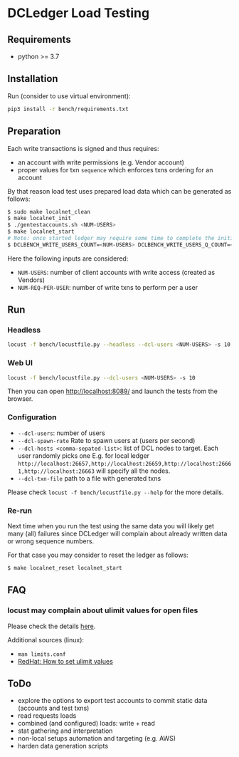 # DCLedger Load Testing

## Requirements

*   python >= 3.7

## Installation

Run (consider to use virtual environment):

```bash
pip3 install -r bench/requirements.txt
```

## Preparation

Each write transactions is signed and thus requires:

*   an account with write permissions (e.g. Vendor account)
*   proper values for txn `sequence` which enforces txns ordering for an account

By that reason load test uses prepared load data which can be generated as follows:

```bash
$ sudo make localnet_clean
$ make localnet_init
$ ./gentestaccounts.sh <NUM-USERS>
$ make localnet_start
# Note: once started ledger may require some time to complete the initialization.
$ DCLBENCH_WRITE_USERS_COUNT=<NUM-USERS> DCLBENCH_WRITE_USERS_Q_COUNT=<NUM-REQ-PER-USER> python bench/generate.py bench/test.spec.yaml ./txns
```

Here the following inputs are considered:

*   `NUM-USERS`: number of client accounts with write access (created as Vendors)
*   `NUM-REQ-PER-USER`: number of write txns to perform per a user

## Run

### Headless

```bash
locust -f bench/locustfile.py --headless --dcl-users <NUM-USERS> -s 10
```

### Web UI

```bash
locust -f bench/locustfile.py --dcl-users <NUM-USERS> -s 10
```

Then you can open <http://localhost:8089/> and launch the tests from the browser.

### Configuration

*   `--dcl-users`: number of users
*   `--dcl-spawn-rate` Rate to spawn users at (users per second)
*   `--dcl-hosts <comma-sepated-list>`: list of DCL nodes to target. Each user randomly picks one
    E.g. for local ledger `http://localhost:26657,http://localhost:26659,http://localhost:26661,http://localhost:26663` will specify all the nodes.
*   `--dcl-txn-file` path to a file with generated txns

Please check `locust -f bench/locustfile.py --help` for the more details.

### Re-run

Next time when you run the test using the same data you will likely get many (all) failures since DCLedger
will complain about already written data or wrong sequence numbers.

For that case you may consider to reset the ledger as follows:

```bash
$ make localnet_reset localnet_start
```

## FAQ

### locust may complain about ulimit values for open files

Please check the details [here](https://github.com/locustio/locust/wiki/Installation#increasing-maximum-number-of-open-files-limit).

Additional sources (linux):

*   `man limits.conf`
*   [RedHat: How to set ulimit values](https://access.redhat.com/solutions/61334)

## ToDo

*   explore the options to export test accounts to commit static data (accounts and test txns)
*   read requests loads
*   combined (and configured) loads: write + read
*   stat gathering and interpretation
*   non-local setups automation and targeting (e.g. AWS)
*   harden data generation scripts
